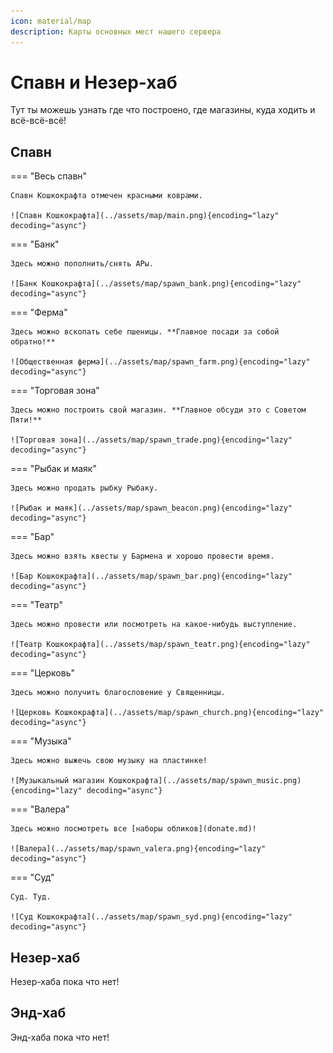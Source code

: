 ```yaml
---
icon: material/map
description: Карты основных мест нашего сервера
---
```


# Спавн и Незер-хаб

Тут ты можешь узнать где что построено, где магазины, куда ходить и всё-всё-всё!

## Спавн

=== "Весь спавн"

    Спавн Кошкокрафта отмечен красными коврами.

    ![Спавн Кошкокрафта](../assets/map/main.png){encoding="lazy" decoding="async"}

=== "Банк"

    Здесь можно пополнить/снять АРы.

    ![Банк Кошкокрафта](../assets/map/spawn_bank.png){encoding="lazy" decoding="async"}

=== "Ферма"

    Здесь можно вскопать себе пшеницы. **Главное посади за собой обратно!**

    ![Общественная ферма](../assets/map/spawn_farm.png){encoding="lazy" decoding="async"}

=== "Торговая зона"

    Здесь можно построить свой магазин. **Главное обсуди это с Советом Пяти!**

    ![Торговая зона](../assets/map/spawn_trade.png){encoding="lazy" decoding="async"}

=== "Рыбак и маяк"

    Здесь можно продать рыбку Рыбаку.

    ![Рыбак и маяк](../assets/map/spawn_beacon.png){encoding="lazy" decoding="async"}

=== "Бар"

    Здесь можно взять квесты у Бармена и хорошо провести время.

    ![Бар Кошкокрафта](../assets/map/spawn_bar.png){encoding="lazy" decoding="async"}

=== "Театр"

    Здесь можно провести или посмотреть на какое-нибудь выступление.

    ![Театр Кошкокрафта](../assets/map/spawn_teatr.png){encoding="lazy" decoding="async"}

=== "Церковь"

    Здесь можно получить благословение у Священницы.

    ![Церковь Кошкокрафта](../assets/map/spawn_church.png){encoding="lazy" decoding="async"}

=== "Музыка"

    Здесь можно выжечь свою музыку на пластинке!

    ![Музыкальный магазин Кошкокрафта](../assets/map/spawn_music.png){encoding="lazy" decoding="async"}

=== "Валера"

    Здесь можно посмотреть все [наборы обликов](donate.md)!

    ![Валера](../assets/map/spawn_valera.png){encoding="lazy" decoding="async"}

=== "Суд"

    Суд. Туд.

    ![Суд Кошкокрафта](../assets/map/spawn_syd.png){encoding="lazy" decoding="async"}


## Незер-хаб

Незер-хаба пока что нет!

## Энд-хаб

Энд-хаба пока что нет!
